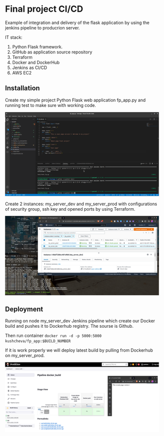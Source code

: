 
# Final project CI/CD

Example of integration and delivery of the flask application by using the jenkins pipeline to producrion server. 

IT stack:

1. Python Flask framework.
2. GitHub as application source repository
3. Terraform
4. Docker and DockerHub
5. Jenkins as CI/CD
6. AWS EC2




## Installation

Create my simple project Python Flask web application fp_app.py  and running test to make sure with working code.

![App Screenshot](https://github.com/kushcheva/EPAM_DevOps_Autumn-2022_Final_Project/blob/main/screenshots/1.png?raw=true)

Сreate 2 instances: my_server_dev and my_server_prod with configurations of security group, ssh key and opened ports by using Terraform.

![App Screenshot](https://github.com/kushcheva/EPAM_DevOps_Autumn-2022_Final_Project/blob/main/screenshots/2.png?raw=true)

## Deployment

Running on node my_server_dev Jenkins pipeline which create our Docker build and pushes it to Dockerhub registry. The sourse is Github. 

Then run container `docker run -d -p 5000:5000 kushcheva/fp_app:$BUILD_NUMBER`

If it is work properly we will deploy latest build by pulling from Dockerhub on my_server_prod.

![App Screenshot](https://github.com/kushcheva/EPAM_DevOps_Autumn-2022_Final_Project/blob/main/screenshots/3.png?raw=true)



